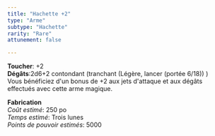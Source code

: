 ```yaml
---
title: "Hachette +2"
type: "Arme"
subtype: "Hachette"
rarity: "Rare"
attunement: false

---
```

**Toucher**: +2  
**Dégâts**:2d6+2 contondant (tranchant (Légère, lancer (portée 6/18))  )  
Vous bénéficiez d'un bonus de +2 aux jets d'attaque et aux dégâts effectués avec cette arme magique.  

**Fabrication**  
*Coût estimé*: 250 po  
*Temps estimé*: Trois lunes  
*Points de pouvoir estimés*: 5000  
